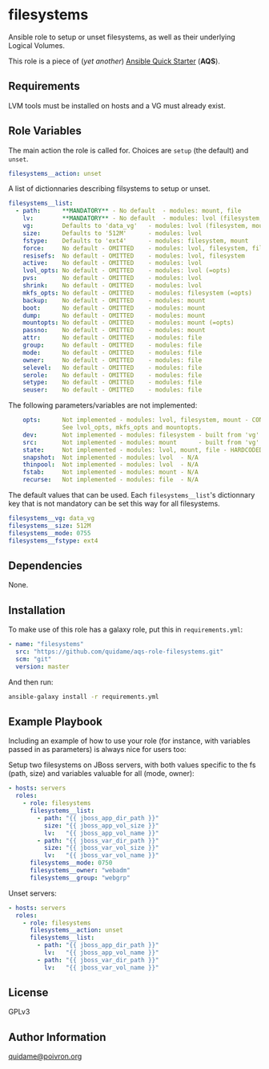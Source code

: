 # filesystems

Ansible role to setup or unset filesystems, as well as their underlying Logical
Volumes.

This role is a piece of (*yet another*)
[Ansible Quick Starter](/aqs-common) (**AQS**).

## Requirements

LVM tools must be installed on hosts and a VG must already exist.

## Role Variables

The main action the role is called for. Choices are `setup` (the default) and `unset`.
```yaml
filesystems__action: unset
```

A list of dictionnaries describing filsystems to setup or unset.
```yaml
filesystems__list:
  - path:      **MANDATORY** - No default  - modules: mount, file
    lv:        **MANDATORY** - No default  - modules: lvol (filesystem, mount)
    vg:        Defaults to 'data_vg'   - modules: lvol (filesystem, mount)
    size:      Defaults to '512M'      - modules: lvol
    fstype:    Defaults to 'ext4'      - modules: filesystem, mount
    force:     No default - OMITTED    - modules: lvol, filesystem, file
    resisefs:  No default - OMITTED    - modules: lvol, filesystem
    active:    No default - OMITTED    - modules: lvol
    lvol_opts: No default - OMITTED    - modules: lvol (=opts)
    pvs:       No default - OMITTED    - modules: lvol
    shrink:    No default - OMITTED    - modules: lvol
    mkfs_opts: No default - OMITTED    - modules: filesystem (=opts)
    backup:    No default - OMITTED    - modules: mount
    boot:      No default - OMITTED    - modules: mount
    dump:      No default - OMITTED    - modules: mount
    mountopts: No default - OMITTED    - modules: mount (=opts)
    passno:    No default - OMITTED    - modules: mount
    attr:      No default - OMITTED    - modules: file
    group:     No default - OMITTED    - modules: file
    mode:      No default - OMITTED    - modules: file
    owner:     No default - OMITTED    - modules: file
    selevel:   No default - OMITTED    - modules: file
    serole:    No default - OMITTED    - modules: file
    setype:    No default - OMITTED    - modules: file
    seuser:    No default - OMITTED    - modules: file
```

The following parameters/variables are not implemented:
```yaml
    opts:      Not implemented - modules: lvol, filesystem, mount - CONFLICTS
               See lvol_opts, mkfs_opts and mountopts.
    dev:       Not implemented - modules: filesystem - built from 'vg' and 'lv'
    src:       Not implemented - modules: mount      - built from 'vg' and 'lv'
    state:     Not implemented - modules: lvol, mount, file - HARDCODED
    snapshot:  Not implemented - modules: lvol  - N/A
    thinpool:  Not implemented - modules: lvol  - N/A
    fstab:     Not implemented - modules: mount - N/A
    recurse:   Not implemented - modules: file  - N/A
```

The default values that can be used. Each `filesystems__list`'s dictionnary
key that is not mandatory can be set this way for all filesystems.
```yaml
filesystems__vg: data_vg
filesystems__size: 512M
filesystems__mode: 0755
filesystems__fstype: ext4
```

## Dependencies

None.

## Installation

To make use of this role has a galaxy role, put this in `requirements.yml`:

```yaml
- name: "filesystems"
  src: "https://github.com/quidame/aqs-role-filesystems.git"
  scm: "git"
  version: master
```

And then run:

```bash
ansible-galaxy install -r requirements.yml
```

## Example Playbook

Including an example of how to use your role (for instance, with variables passed in as parameters) is always nice for users too:

Setup two filesystems on JBoss servers, with both values specific to the fs
(path, size) and variables valuable for all (mode, owner):
```yaml
- hosts: servers
  roles:
    - role: filesystems
      filesystems__list:
        - path: "{{ jboss_app_dir_path }}"
          size: "{{ jboss_app_vol_size }}"
          lv:   "{{ jboss_app_vol_name }}"
        - path: "{{ jboss_var_dir_path }}"
          size: "{{ jboss_var_vol_size }}"
          lv:   "{{ jboss_var_vol_name }}"
      filesystems__mode: 0750
      filesystems__owner: "webadm"
      filesystems__group: "webgrp"
```

Unset servers:
```yaml
- hosts: servers
  roles:
    - role: filesystems
      filesystems__action: unset
      filesystems__list:
        - path: "{{ jboss_app_dir_path }}"
          lv:   "{{ jboss_app_vol_name }}"
        - path: "{{ jboss_var_dir_path }}"
          lv:   "{{ jboss_var_vol_name }}"
```

## License

GPLv3

## Author Information

<quidame@poivron.org>
